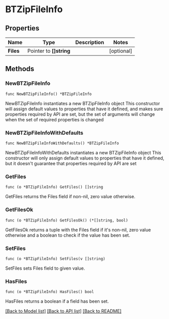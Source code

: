 # BTZipFileInfo

## Properties

Name | Type | Description | Notes
------------ | ------------- | ------------- | -------------
**Files** | Pointer to **[]string** |  | [optional] 

## Methods

### NewBTZipFileInfo

`func NewBTZipFileInfo() *BTZipFileInfo`

NewBTZipFileInfo instantiates a new BTZipFileInfo object
This constructor will assign default values to properties that have it defined,
and makes sure properties required by API are set, but the set of arguments
will change when the set of required properties is changed

### NewBTZipFileInfoWithDefaults

`func NewBTZipFileInfoWithDefaults() *BTZipFileInfo`

NewBTZipFileInfoWithDefaults instantiates a new BTZipFileInfo object
This constructor will only assign default values to properties that have it defined,
but it doesn't guarantee that properties required by API are set

### GetFiles

`func (o *BTZipFileInfo) GetFiles() []string`

GetFiles returns the Files field if non-nil, zero value otherwise.

### GetFilesOk

`func (o *BTZipFileInfo) GetFilesOk() (*[]string, bool)`

GetFilesOk returns a tuple with the Files field if it's non-nil, zero value otherwise
and a boolean to check if the value has been set.

### SetFiles

`func (o *BTZipFileInfo) SetFiles(v []string)`

SetFiles sets Files field to given value.

### HasFiles

`func (o *BTZipFileInfo) HasFiles() bool`

HasFiles returns a boolean if a field has been set.


[[Back to Model list]](../README.md#documentation-for-models) [[Back to API list]](../README.md#documentation-for-api-endpoints) [[Back to README]](../README.md)


